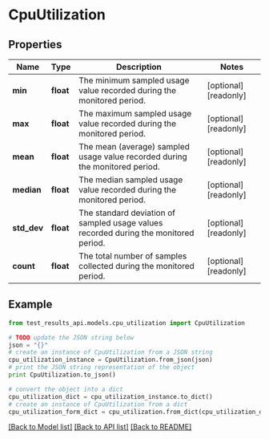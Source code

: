 # CpuUtilization


## Properties
Name | Type | Description | Notes
------------ | ------------- | ------------- | -------------
**min** | **float** | The minimum sampled usage value recorded during the monitored period. | [optional] [readonly] 
**max** | **float** | The maximum sampled usage value recorded during the monitored period. | [optional] [readonly] 
**mean** | **float** | The mean (average) sampled usage value recorded during the monitored period. | [optional] [readonly] 
**median** | **float** | The median sampled usage value recorded during the monitored period. | [optional] [readonly] 
**std_dev** | **float** | The standard deviation of sampled usage values recorded during the monitored period. | [optional] [readonly] 
**count** | **float** | The total number of samples collected during the monitored period. | [optional] [readonly] 

## Example

```python
from test_results_api.models.cpu_utilization import CpuUtilization

# TODO update the JSON string below
json = "{}"
# create an instance of CpuUtilization from a JSON string
cpu_utilization_instance = CpuUtilization.from_json(json)
# print the JSON string representation of the object
print CpuUtilization.to_json()

# convert the object into a dict
cpu_utilization_dict = cpu_utilization_instance.to_dict()
# create an instance of CpuUtilization from a dict
cpu_utilization_form_dict = cpu_utilization.from_dict(cpu_utilization_dict)
```
[[Back to Model list]](../README.md#documentation-for-models) [[Back to API list]](../README.md#documentation-for-api-endpoints) [[Back to README]](../README.md)


